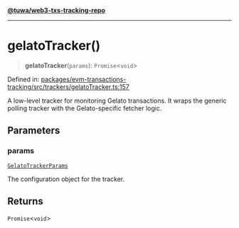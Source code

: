 [**@tuwa/web3-txs-tracking-repo**](../../../README.md)

***

# gelatoTracker()

> **gelatoTracker**(`params`): `Promise`\<`void`\>

Defined in: [packages/evm-transactions-tracking/src/trackers/gelatoTracker.ts:157](https://github.com/TuwaIO/web3-transactions-tracking/blob/d272aa0aa227860bf2b44019269026937a645f9d/packages/evm-transactions-tracking/src/trackers/gelatoTracker.ts#L157)

A low-level tracker for monitoring Gelato transactions. It wraps the generic polling
tracker with the Gelato-specific fetcher logic.

## Parameters

### params

[`GelatoTrackerParams`](../type-aliases/GelatoTrackerParams.md)

The configuration object for the tracker.

## Returns

`Promise`\<`void`\>
